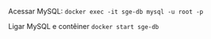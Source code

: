 Acessar MySQL:
`docker exec -it sge-db mysql -u root -p`

Ligar MySQL e contêiner
`docker start sge-db`
